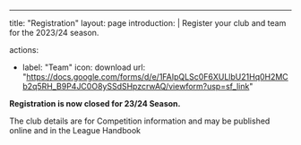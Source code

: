 ---
title: "Registration"
layout: page
introduction: |
 Register your club and team for the 2023/24 season.

<!--
 
  - Please complete the following forms:

-->

<!--
actions:
  - label: "Club"
    icon: download
    url: "https://docs.google.com/forms/d/e/1FAIpQLSe9ydXRopiVihC8DwWinSV-OJvl_UQwUuDDglKmg4MiYtc2CQ/viewform?usp=sf_link"

-->

actions:
  - label: "Team"
    icon: download
    url: "https://docs.google.com/forms/d/e/1FAIpQLSc0F6XULlbU21Hq0H2MCb2q5RH_B9P4JC0O8ySSdSHpzcrwAQ/viewform?usp=sf_link"


**Registration is now closed for 23/24 Season.**

<!--
Please download and return the additional forms to complete your registration. Email the league: rotherleague 'at' gmail.com

* **Rother League** - [Club Agreement Form](https://drive.google.com/file/d/1SNuivxLEcg2QAUZ8POuFP5YiyH_lTHi-/view?usp=sharing)

* **Rother League** - [Club Membership Application Form](https://drive.google.com/file/d/1AkwQ8MAW94WN1J4Md5erhlwvFHo-80Bd/view?usp=sharing)

* **Rother League** - [Transfer Agreement Form](https://drive.google.com/file/d/1WQpPZ6XpOzpBA7OOJ5cFL-3AsP7IIkIq/view?usp=sharing)
-->
The club details are for Competition information and may be published online and in the League Handbook





